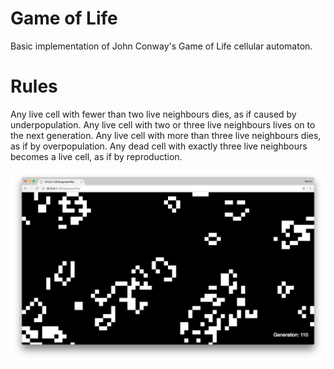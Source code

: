 # Game of Life
Basic implementation of John Conway's Game of Life cellular automaton.

# Rules
Any live cell with fewer than two live neighbours dies, as if caused by underpopulation.
Any live cell with two or three live neighbours lives on to the next generation.
Any live cell with more than three live neighbours dies, as if by overpopulation.
Any dead cell with exactly three live neighbours becomes a live cell, as if by reproduction.

![Game of Life](./gameoflife.png)
